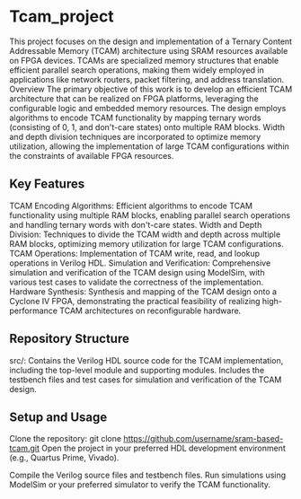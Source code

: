 # Tcam_project

This project focuses on the design and implementation of a Ternary Content Addressable Memory (TCAM) architecture using SRAM resources available on FPGA devices. TCAMs are specialized memory structures that enable efficient parallel search operations, making them widely employed in applications like network routers, packet filtering, and address translation.
Overview
The primary objective of this work is to develop an efficient TCAM architecture that can be realized on FPGA platforms, leveraging the configurable logic and embedded memory resources. The design employs algorithms to encode TCAM functionality by mapping ternary words (consisting of 0, 1, and don't-care states) onto multiple RAM blocks. Width and depth division techniques are incorporated to optimize memory utilization, allowing the implementation of large TCAM configurations within the constraints of available FPGA resources.

## Key Features

TCAM Encoding Algorithms: Efficient algorithms to encode TCAM functionality using multiple RAM blocks, enabling parallel search operations and handling ternary words with don't-care states.
Width and Depth Division: Techniques to divide the TCAM width and depth across multiple RAM blocks, optimizing memory utilization for large TCAM configurations.
TCAM Operations: Implementation of TCAM write, read, and lookup operations in Verilog HDL.
Simulation and Verification: Comprehensive simulation and verification of the TCAM design using ModelSim, with various test cases to validate the correctness of the implementation.
Hardware Synthesis: Synthesis and mapping of the TCAM design onto a Cyclone IV FPGA, demonstrating the practical feasibility of realizing high-performance TCAM architectures on reconfigurable hardware.

## Repository Structure

src/: Contains the Verilog HDL source code for the TCAM implementation, including the top-level module and supporting modules. Includes the testbench files and test cases for simulation and verification of the TCAM design.

## Setup and Usage

Clone the repository: git clone https://github.com/username/sram-based-tcam.git
Open the project in your preferred HDL development environment (e.g., Quartus Prime, Vivado).

Compile the Verilog source files and testbench files.
Run simulations using ModelSim or your preferred simulator to verify the TCAM functionality.
